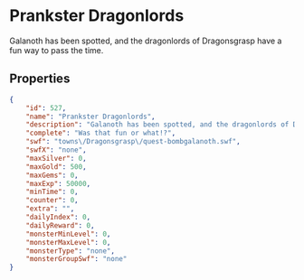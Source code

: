 # Prankster Dragonlords

Galanoth has been spotted, and the dragonlords of Dragonsgrasp have a fun way to pass the time.

## Properties

```json
{
    "id": 527,
    "name": "Prankster Dragonlords",
    "description": "Galanoth has been spotted, and the dragonlords of Dragonsgrasp have a fun way to pass the time.",
    "complete": "Was that fun or what!?",
    "swf": "towns\/Dragonsgrasp\/quest-bombgalanoth.swf",
    "swfX": "none",
    "maxSilver": 0,
    "maxGold": 500,
    "maxGems": 0,
    "maxExp": 50000,
    "minTime": 0,
    "counter": 0,
    "extra": "",
    "dailyIndex": 0,
    "dailyReward": 0,
    "monsterMinLevel": 0,
    "monsterMaxLevel": 0,
    "monsterType": "none",
    "monsterGroupSwf": "none"
}
```

